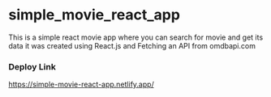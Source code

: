 # simple_movie_react_app
This is a simple react movie app where you can search for movie and get its data it was created using React.js and Fetching an API from omdbapi.com

### Deploy Link
https://simple-movie-react-app.netlify.app/
